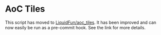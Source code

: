 # AoC Tiles

This script has moved to [LiquidFun/aoc_tiles](https://github.com/LiquidFun/aoc_tiles). It has been improved and can now easily be run as a pre-commit hook. See the link for more details.
